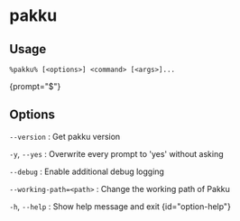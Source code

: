 # pakku

## Usage

<snippet id="snippet-cmd">

```
%pakku% [<options>] <command> [<args>]...
```
{prompt="$"}

</snippet>

## Options

<snippet id="snippet-options">

`--version`
: Get pakku version

`-y`, `--yes`
: Overwrite every prompt to 'yes' without asking

`--debug`
: Enable additional debug logging

`--working-path=<path>`
: Change the working path of Pakku

`-h`, `--help`
: Show help message and exit
{id="option-help"}

</snippet>
